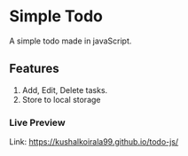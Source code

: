 # Simple Todo
A simple todo made in javaScript.

## Features
1. Add, Edit, Delete tasks.
2. Store to local storage

### Live Preview
Link: https://kushalkoirala99.github.io/todo-js/
